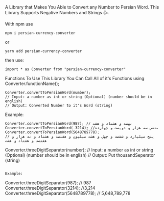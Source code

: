 A Library that Makes You Able to Convert any Number to Persian Word. This Library Supports Negative Numbers and Strings :+1:.


With npm
use
```
npm i persian-currency-converter
```
or
```
yarn add persian-currency-converter
```
then use:

```
import * as Converter from "persian-currency-converter"
```

Functions
To Use This Library You Can Call All of it's Functions using Converter.functionName();
```
Converter.convertToPersianWord(number);
// Input: a number as int or string (Optional) (number should be in english)
// Output: Converted Number to it's Word (string)
```

Example:
```
Converter.convertToPersianWord(987); // نهصد و هشتاد و هفت
Converter.convertToPersianWord(-3214); //منفی سه هزار و دویست و چهارده
Converter.convertToPersianWord(5648789778); 
// پنج میلیارد و ششصد و چهل و هشت میلیون و هفتصد و هشتاد و نه هزار و هفتصد و هفتاد و هشت
```


Converter.threeDigitSeparator(number);
// Input: a number as int or string (Optional) (number should be in english)
// Output: Put thousandSeperator (string)
```

Example:
```
Converter.threeDigitSeparator(987); // 987
Converter.threeDigitSeparator(3214); //3,214
Converter.threeDigitSeparator(5648789778); // 5,648,789,778
```
